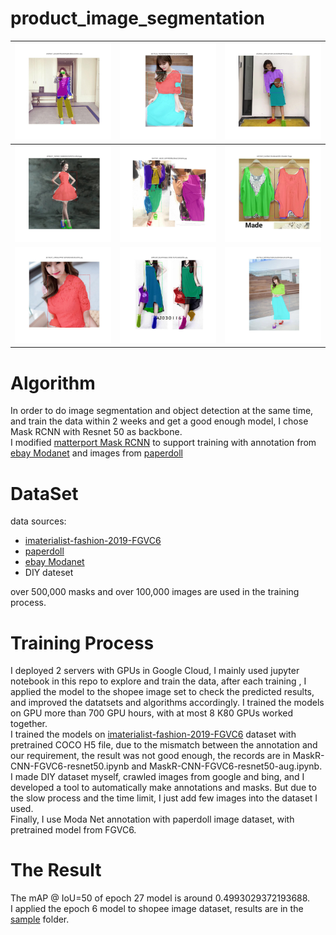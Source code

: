 # product_image_segmentation

| <img src=data/modanet_epoch6/10390187_22dcdd79fac36a4a2a0c8bb3ca3182c1.jpg width=375> | <img src=data/modanet_epoch6/10579132_7dc26dd4ae038798197e215414a63b99.jpg width=375>     | <img src=data/modanet_epoch6/10106352_2d963aa4c36c1ec56d98ab44929efca8.jpg width=375>     |
| ---------- | -----------  | ----------- |
| <img src=data/modanet_epoch6/10480277_455f6d7c7ed86b963f2d46f755c6f535.jpg width=375>     | <img src=data/modanet_epoch6/10477837_365301c24f74f35fbb28fe631245604c.jpg width=375>     | <img src=data/modanet_epoch6/10470870_0e3ffd27c45381ba304f373fc2e8d77f.jpg width=375>     |
| <img src=data/modanet_epoch6/10736337_c24d0e25446071004d503ed92815d763.jpg width=400>     | <img src=data/modanet_epoch6/10842189_582a464aabc178092782415a6d13f08c.jpg width=400>     | <img src=data/modanet_epoch6/10579132_bdfc4e6a76d56c9a35fa41deca412846.jpg width=400>     |



# Algorithm

  In order to do image segmentation and object detection at the same time, and train the data within 2 weeks and get a good enough model, I chose Mask RCNN with Resnet 50 as backbone.\
  I modified [matterport Mask RCNN](https://github.com/matterport/Mask_RCNN) to support training with annotation from [ebay Modanet](https://github.com/eBay/modanet) and images from [paperdoll](https://github.com/kyamagu/paperdoll)

# DataSet
   data sources:
  * [imaterialist-fashion-2019-FGVC6](https://www.kaggle.com/c/imaterialist-fashion-2019-FGVC6)
  * [paperdoll](https://github.com/kyamagu/paperdoll)
  * [ebay Modanet](https://github.com/eBay/modanet)
  * DIY dateset
  
  over 500,000 masks and over 100,000 images are used in the training process.
  
# Training Process

  I deployed 2 servers with GPUs in Google Cloud, I mainly used jupyter notebook in this repo to explore and train the data, after each training , I applied the model to the shopee image set to check the predicted results, and improved the datatsets and algorithms accordingly. I trained the models on GPU more than 700 GPU hours, with at most 8 K80 GPUs worked together.\
  I trained the models on [imaterialist-fashion-2019-FGVC6](https://www.kaggle.com/c/imaterialist-fashion-2019-FGVC6) dataset with pretrained COCO H5 file, due to the mismatch between the annotation and our requirement, the result was not good enough, the records are in MaskR-CNN-FGVC6-resnet50.ipynb and MaskR-CNN-FGVC6-resnet50-aug.ipynb.\
  I made DIY dataset myself, crawled images from google and bing, and I developed a tool to automatically make annotations and masks. But due to the slow process and the time limit, I just add few images into the dataset I used.\
  Finally, I use Moda Net annotation with paperdoll image dataset, with pretrained model from FGVC6.
 

# The Result
  The mAP @ IoU=50 of  epoch 27 model is around 0.4993029372193688.\
  I applied the epoch 6 model to shopee image dataset, results are in the [sample](data/modanet_epoch6) folder.

  
